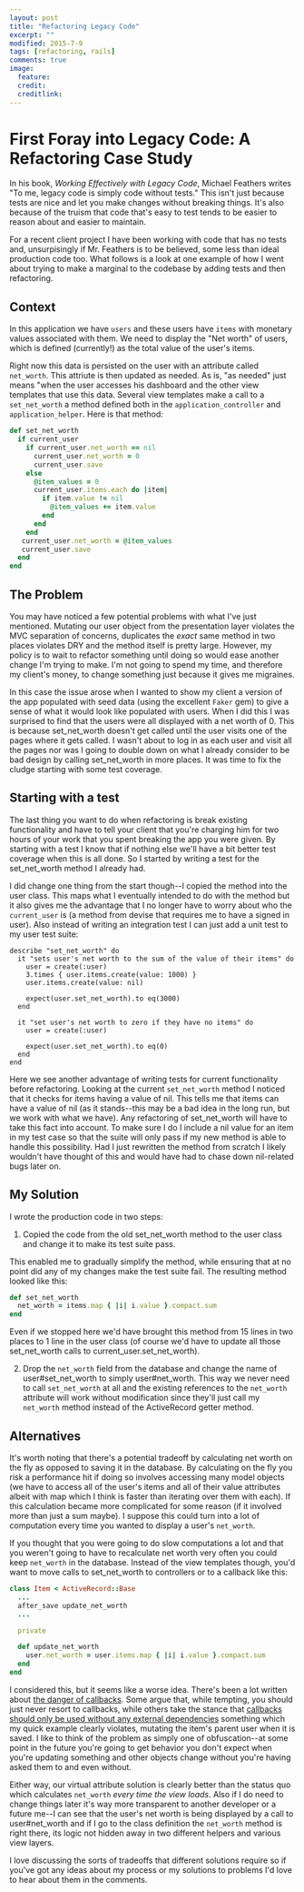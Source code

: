 ```yaml
---
layout: post
title: "Refactoring Legacy Code"
excerpt: ""
modified: 2015-7-9
tags: [refactoring, rails]
comments: true
image:
  feature:
  credit:
  creditlink:
---
```


# First Foray into Legacy Code: A Refactoring Case Study

In his book, *Working Effectively with Legacy Code*, Michael Feathers writes "To me, legacy code is simply code without tests." This isn't just because tests are nice and let you make changes without breaking things. It's also because of the truism that code that's easy to test tends to be easier to reason about and easier to maintain.

For a recent client project I have been working with code that has no tests and, unsurpisingly if Mr. Feathers is to be believed, some less than ideal production code too. What follows is a look at one example of how I went about trying to make a marginal to the codebase by adding tests and then refactoring.

## Context
In this application we have ```users``` and these users have ```items``` with monetary values associated with them. We need to display the "Net worth" of users, which is defined (currently!) as the total value of the user's items.

Right now this data is persisted on the user with an attribute called ```net_worth```. This attriute is then updated as needed. As is, "as needed" just means "when the user accesses his dashboard and the other view templates that use this data. Several view templates make a call to a ```set_net_worth``` a method defined both in the ```application_controller``` and ```application_helper```. Here is that method:

```ruby
def set_net_worth
  if current_user
    if current_user.net_worth == nil
      current_user.net_worth = 0
      current_user.save
    else
      @item_values = 0
      current_user.items.each do |item|
        if item.value != nil
          @item_values += item.value
        end
      end
    end
   current_user.net_worth = @item_values
   current_user.save
  end
end
```

## The Problem
You may have noticed a few potential problems with what I've just mentioned. Mutating our user object from the presentation layer violates the MVC separation of concerns, duplicates the *exact* same method in two places violates DRY and the method itself is pretty large. However, my policy is to wait to refactor something until doing so would ease another change I'm trying to make. I'm not going to spend my time, and therefore my client's money, to change something just because it gives me migraines.

In this case the issue arose when I wanted to show my client a version of the app populated with seed data (using the excellent ```Faker``` gem) to give a sense of what it would look like populated with users. When I did this I was surprised to find that the users were all displayed with a net worth of 0. This is because set_net_worth doesn't get called until the user visits one of the pages where it gets called. I wasn't about to log in as each user and visit all the pages nor was I going to double down on what I already consider to be bad design by calling set_net_worth in more places. It was time to fix the cludge starting with some test coverage.

## Starting with a test
The last thing you want to do when refactoring is break existing functionality and have to tell your client that you're charging him for two hours of your work that you spent breaking the app you were given. By starting with a test I know that if nothing else we'll have a bit better test coverage when this is all done. So I started by writing a test for the set_net_worth method I already had.

I did change one thing from the start though--I copied the method into the user class. This maps what I eventually intended to do with the method but it also gives me the advantage that I no longer have to worry about who the ```current_user``` is (a method from devise that requires me to have a signed in user). Also instead of writing an integration test I can just add a unit test to my user test suite:

```
describe "set_net_worth" do
  it "sets user's net worth to the sum of the value of their items" do
    user = create(:user)
    3.times { user.items.create(value: 1000) }
    user.items.create(value: nil)

    expect(user.set_net_worth).to eq(3000)
  end

  it "set user's net worth to zero if they have no items" do
    user = create(:user)

    expect(user.set_net_worth).to eq(0)
  end
end
```

Here we see another advantage of writing tests for current functionality before refactoring. Looking at the current ```set_net_worth``` method I noticed that it checks for items having a value of nil. This tells me that items can have a value of nil (as it stands--this may be a bad idea in the long run, but we work with what we have). Any refactoring of set_net_worth will have to take this fact into account. To make sure I do I include a nil value for an item in my test case so that the suite will only pass if my new method is able to handle this possibility. Had I just rewritten the method from scratch I likely wouldn't have thought of this and would have had to chase down nil-related bugs later on.

## My Solution

I wrote the production code in two steps:

1. Copied the code from the old set_net_worth method to the user class and change it to make its test suite pass.

This enabled me to gradually simplify the method, while ensuring that at no point did any of my changes make the test suite fail. The resulting method looked like this:

```ruby
def set_net_worth
  net_worth = items.map { |i| i.value }.compact.sum
end
```

Even if we stopped here we'd have brought this method from 15 lines in two places to 1 line in the user class (of course we'd have to update all those set_net_worth calls to current_user.set_net_worth).

2. Drop the ```net_worth``` field from the database and change the name of user#set_net_worth to simply user#net_worth. This way we never need to call ```set_net_worth``` at all and the existing references to the ```net_worth``` attribute will work without modification since they'll just call my ```net_worth``` method instead of the ActiveRecord getter method.

## Alternatives
It's worth noting that there's a potential tradeoff by calculating net worth on the fly as opposed to saving it in the database. By calculating on the fly you risk a performance hit if doing so involves accessing many model objects (we have to access all of the user's items and all of their value attributes albeit with map which I think is faster than iterating over them with each). If this calculation became more complicated for some reason (if it involved more than just a sum maybe). I suppose this could turn into a lot of computation every time you wanted to display a user's ```net_worth```.

If you thought that you were going to do slow computations a lot and that you weren't going to have to recalculate net worth very often you could keep ```net_worth``` in the database. Instead of the view templates though, you'd want to move calls to set_net_worth to controllers or to a callback like this:

```ruby
class Item < ActiveRecord::Base
  ...
  after_save update_net_worth
  ...

  private

  def update_net_worth
    user.net_worth = user.items.map { |i| i.value }.compact.sum
  end
end
```

I considered this, but it seems like a worse idea. There's been a lot written about [the danger of callbacks](http://samuelmullen.com/2013/05/the-problem-with-rails-callbacks/). Some argue that, while tempting, you should just never resort to callbacks, while others take the stance that [callbacks should only be used without any external dependencies](https://www.bignerdranch.com/blog/the-only-acceptable-use-for-callbacks-in-rails-ever/) something which my quick example clearly violates, mutating the item's parent user when it is saved. I like to think of the problem as simply one of obfuscation--at some point in the future you're going to get behavior you don't expect when you're updating something and other objects change without you're having asked them to and even without.

Either way, our virtual attribute solution is clearly better than the status quo which calculates ```net_worth``` *every time the view loads*. Also if I do need to change things later it's way more transparent to another developer or a future me--I can see that the user's net worth is being displayed by a call to user#net_worth and if I go to the class definition the ```net_worth``` method is right there, its logic not hidden away in two different helpers and various view layers.

I love discussing the sorts of tradeoffs that different solutions require so if you've got any ideas about my process or my solutions to problems I'd love to hear about them in the comments.

